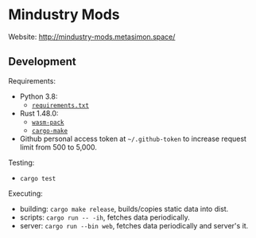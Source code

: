 # Mindustry Mods

Website: http://mindustry-mods.metasimon.space/

## Development

Requirements:
- Python 3.8: 
  - [`requirements.txt`](https://github.com/SimonWoodburyForget/mindustry-mods/blob/master/scripts/requirements.txt)
- Rust 1.48.0:
  - [`wasm-pack`](https://github.com/rustwasm/wasm-pack)
  - [`cargo-make`](https://github.com/sagiegurari/cargo-make)
- Github personal access token at `~/.github-token` to increase request limit 
  from 500 to 5,000.

Testing: 
- `cargo test`

Executing: 
- building: `cargo make release`, builds/copies static data into dist.
- scripts: `cargo run -- -ih`, fetches data periodically.
- server: `cargo run --bin web`, fetches data periodically and server's it.

